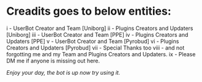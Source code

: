 # Creadits goes to below entities:

i    - UserBot Creator and Team [Uniborg]
ii   - Plugins Creators and Updaters [Uniborg]
iii  - UserBot Creator and Team [PPE]
iv   - Plugins Creators and Updaters [PPE]
v    - UserBot Creator and Team [Pyrobud]
vi   - Plugins Creators and Updaters [Pyrobud]
vii  - Special Thanks too
viii - and not forgotting me and my Team and Plugins Creators and Updaters.
ix   - Please DM me if anyone is missing out here.

*Enjoy your day, the bot is up now try using it.*
